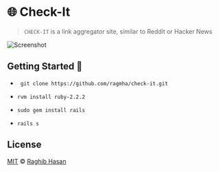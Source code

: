 # 🌐 Check-It
> `CHECK-IT` is a link aggregator site, similar to Reddit or Hacker News


![Screenshot](./app.gif)

## Getting Started 🚀

* ``` git clone https://github.com/ragmha/check-it.git```

* ``` rvm install ruby-2.2.2 ```

* ``` sudo gem install rails ```

* ``` rails s  ```


## License
[MIT](./license) © [Raghib Hasan](http://raghibm.com/)
